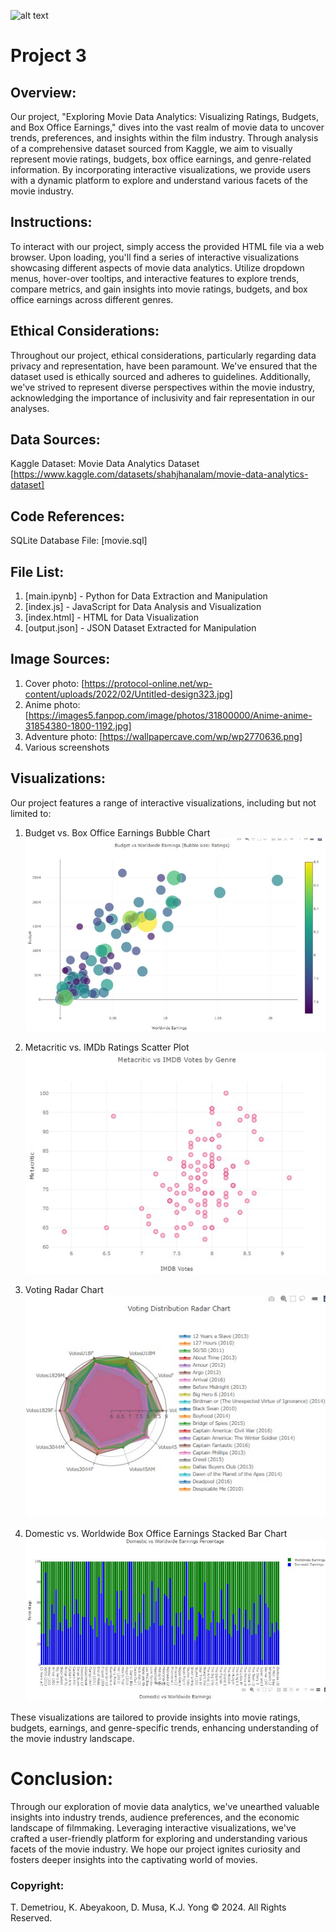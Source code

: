 
![alt text](images/movie_image.jpgmovie_image.jpg)

# **Project 3**

## **Overview:**

Our project, "Exploring Movie Data Analytics: Visualizing Ratings, Budgets, and Box Office Earnings," dives into the vast realm of movie data to uncover trends, preferences, and insights within the film industry. Through analysis of a comprehensive dataset sourced from Kaggle, we aim to visually represent movie ratings, budgets, box office earnings, and genre-related information. By incorporating interactive visualizations, we provide users with a dynamic platform to explore and understand various facets of the movie industry.

## **Instructions:**

To interact with our project, simply access the provided HTML file via a web browser. Upon loading, you'll find a series of interactive visualizations showcasing different aspects of movie data analytics. Utilize dropdown menus, hover-over tooltips, and interactive features to explore trends, compare metrics, and gain insights into movie ratings, budgets, and box office earnings across different genres.

## **Ethical Considerations:**

Throughout our project, ethical considerations, particularly regarding data privacy and representation, have been paramount. We've ensured that the dataset used is ethically sourced and adheres to guidelines. Additionally, we've strived to represent diverse perspectives within the movie industry, acknowledging the importance of inclusivity and fair representation in our analyses.

## **Data Sources:**

Kaggle Dataset: Movie Data Analytics Dataset [https://www.kaggle.com/datasets/shahjhanalam/movie-data-analytics-dataset]

## **Code References:**

SQLite Database File: [movie.sql]

## **File List:**

1. [main.ipynb] - Python for Data Extraction and Manipulation
2. [index.js] - JavaScript for Data Analysis and Visualization
3. [index.html] - HTML for Data Visualization
4. [output.json] - JSON Dataset Extracted for Manipulation   

## **Image Sources:**

1. Cover photo: [https://protocol-online.net/wp-content/uploads/2022/02/Untitled-design323.jpg]
2. Anime photo: [https://images5.fanpop.com/image/photos/31800000/Anime-anime-31854380-1800-1192.jpg]
2. Adventure photo: [https://wallpapercave.com/wp/wp2770636.png]
4. Various screenshots

## **Visualizations:**

Our project features a range of interactive visualizations, including but not limited to:

1. Budget vs. Box Office Earnings Bubble Chart
![alt text](images/bubble.jpg)

2. Metacritic vs. IMDb Ratings Scatter Plot
![alt text](images/scatter.jpg)

3. Voting Radar Chart
![alt text](images/radar.jpg)

4. Domestic vs. Worldwide Box Office Earnings Stacked Bar Chart
![alt text](images/stackedbar.jpg)

These visualizations are tailored to provide insights into movie ratings, budgets, earnings, and genre-specific trends, enhancing understanding of the movie industry landscape.

# **Conclusion:**

Through our exploration of movie data analytics, we've unearthed valuable insights into industry trends, audience preferences, and the economic landscape of filmmaking. Leveraging interactive visualizations, we've crafted a user-friendly platform for exploring and understanding various facets of the movie industry. We hope our project ignites curiosity and fosters deeper insights into the captivating world of movies.

### **Copyright:**

T. Demetriou, K. Abeyakoon, D. Musa, K.J. Yong © 2024. All Rights Reserved.